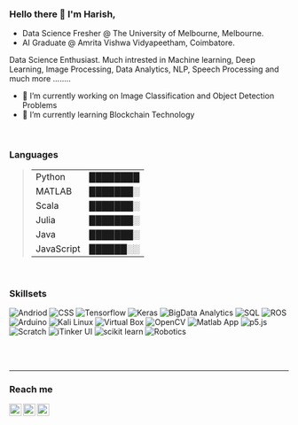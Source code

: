 ### Hello there 👋 I'm Harish,

 - Data Science Fresher @ The University of Melbourne, Melbourne.
 - AI Graduate @ Amrita Vishwa Vidyapeetham, Coimbatore. 

Data Science Enthusiast. Much intrested in Machine learning, Deep Learning, Image Processing, Data Analytics, NLP, Speech Processing and much more ........

- 🔭 I’m currently working on Image Classification and Object Detection Problems
- 🌱 I’m currently learning Blockchain Technology




<br>
 
### Languages
>|                              |          |
>|------------------------------|----------|
>| Python                       | ████████ |
>| MATLAB                       | ███████░ |  
>| Scala                        | ███████░ |
>| Julia                        | ███████░ |
>| Java                         | ███████░ |
>| JavaScript                   | ██████░░ | 
<br>

### Skillsets
<p>
 <img alt="Andriod" src="https://img.shields.io/badge/-Android%20App%20Development-green&logoColor=white" />
 <img alt="CSS" src="https://img.shields.io/badge/-Kotlin-green&logoColor=white" />

 
 <img alt="Tensorflow" src="https://img.shields.io/badge/-Tensorflow-311C87?style=flat-square&logo=Tensorflow&logoColor=white" />
 <img alt="Keras" src="https://img.shields.io/badge/-Keras-430098?style=flat-square&logo=keras&logoColor=white" />
 
 <img alt="BigData Analytics" src="https://img.shields.io/badge/-BigData Analytics-B7178C?style=flat-square&logo=simple-analytics&logoColor=white" />
 <img alt="SQL" src="https://img.shields.io/badge/-SQL-E10098?style=flat-square&logo=mysql&logoColor=white" />
 
 <img alt="ROS" src="https://img.shields.io/badge/-ROS-CC6699?style=flat-square&logo=ros&logoColor=white" />
 <img alt="Arduino" src="https://img.shields.io/badge/-Arduino-db7092?style=flat-square&logo=arduino&logoColor=white" />
 <img alt="Kali Linux" src="https://img.shields.io/badge/-Kali Linux-F05032?style=flat-square&logo=Linux&logoColor=white" />
 <img alt="Virtual Box" src="https://img.shields.io/badge/-Virtual Box-ea2845?style=flat-square&logo=virtualbox&logoColor=white" />
 <img alt="OpenCV" src="https://img.shields.io/badge/-OpenCV-DD0031?style=flat-square&logo=opencv&logoColor=white" />
 
 <img alt="Matlab App" src="https://img.shields.io/badge/-Matlab App-E34F26?style=flat-square&logo=Apostrophe&logoColor=white" />
 
 <img alt="p5.js" src="https://img.shields.io/badge/-p5.js-FB542B?style=flat-square&logo=Processing-Foundation&logoColor=white" />
 <img alt="Scratch" src="https://img.shields.io/badge/-Scratch-EC4A3F?style=flat-square&logo=scratch&logoColor=white" />
 <img alt="iTinker UI" src="https://img.shields.io/badge/-iTinker UI-F9A03C?style=flat-square&logo=python&logoColor=white" />
 <img alt="scikit learn" src="https://img.shields.io/badge/-scikit learn-F7B93E?style=flat-square&logo=scikit-learn&logoColor=white" />
 
 <img alt="Robotics" src="https://img.shields.io/badge/-Robotics-13aa52?style=flat-square&logo=Private-Internet-Access&logoColor=white" />

</p>
<br>



<br>

<hr style=\"border:0.5px solid gray\"> </hr>

### Reach me


<a href="https://www.linkedin.com/in/harish-kannan-054a16120/">
  <img align="left" alt="Linkedin" width="22px" src="https://www.google.com/url?sa=i&url=https%3A%2F%2F1000logos.net%2Flinkedin-logo%2F&psig=AOvVaw0OC3etjRxJ5KUvbhDeyiBd&ust=1715308203786000&source=images&cd=vfe&opi=89978449&ved=0CBIQjRxqFwoTCPi7-pLD_4UDFQAAAAAdAAAAABAQ" />
</a>
<a href="https://www.harish.kmn2522002@gmail.com"/>
  <img align="left" alt="Gmail" width="22px" src="https://upload.wikimedia.org/wikipedia/commons/7/7e/Gmail_icon_%282020%29.svg" />
</a>
<a href="https://www.instagram.com/harish_k25/">
  <img align="left" alt="Instagram" width="22px" src="https://cdn.jsdelivr.net/npm/simple-icons@v3/icons/instagram.svg" />
</a>
